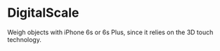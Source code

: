# DigitalScale
Weigh objects with iPhone 6s or 6s Plus, since it relies on the 3D touch technology.
